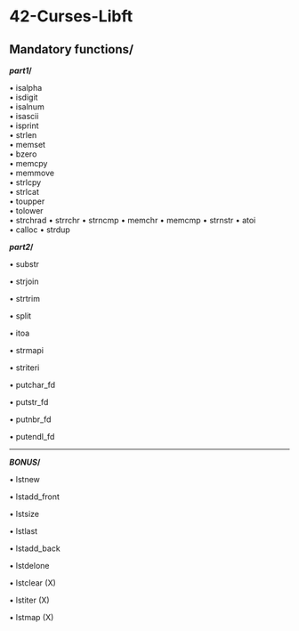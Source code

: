 # 42-Curses-Libft

<h2>Mandatory functions/</h2>

**_part1_/**

• isalpha       
• isdigit   
• isalnum   
• isascii   
• isprint   
• strlen  
• memset  
• bzero  
• memcpy  
• memmove  
• strlcpy  
• strlcat  
• toupper   
• tolower   
• strchrad 
• strrchr 
• strncmp 
• memchr 
• memcmp 
• strnstr 
• atoi  
• calloc 
• strdup  


**_part2_/**

• substr

• strjoin

• strtrim

• split

• itoa

• strmapi

• striteri

• putchar_fd

• putstr_fd

• putnbr_fd

• putendl_fd


-------------------------------------------

**_BONUS_/**

• lstnew

• lstadd_front

• lstsize 

• lstlast

• lstadd_back

• lstdelone

• lstclear (X)

• lstiter (X)

• lstmap (X)

